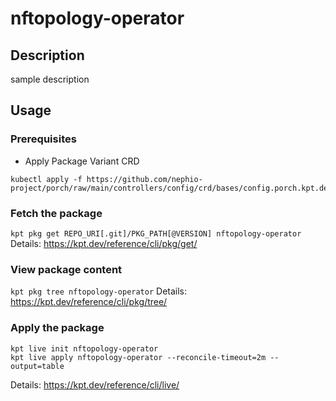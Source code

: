 # nftopology-operator

## Description
sample description

## Usage

### Prerequisites

- Apply Package Variant CRD

```
kubectl apply -f https://github.com/nephio-project/porch/raw/main/controllers/config/crd/bases/config.porch.kpt.dev_packagevariants.yaml
```


### Fetch the package
`kpt pkg get REPO_URI[.git]/PKG_PATH[@VERSION] nftopology-operator`
Details: https://kpt.dev/reference/cli/pkg/get/

### View package content
`kpt pkg tree nftopology-operator`
Details: https://kpt.dev/reference/cli/pkg/tree/

### Apply the package
```
kpt live init nftopology-operator
kpt live apply nftopology-operator --reconcile-timeout=2m --output=table
```
Details: https://kpt.dev/reference/cli/live/
